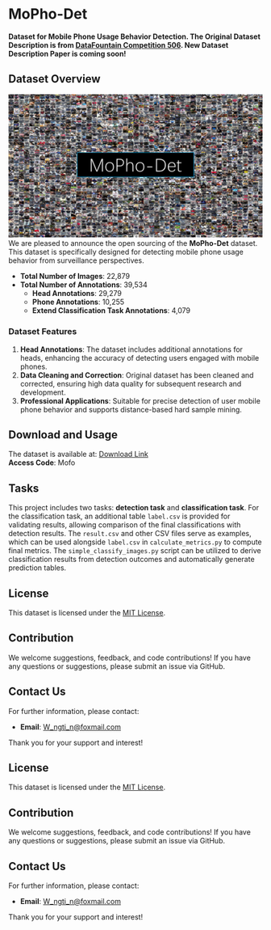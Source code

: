 # MoPho-Det

**Dataset for Mobile Phone Usage Behavior Detection. The Original Dataset Description is from [DataFountain Competition 506](https://www.datafountain.cn/competitions/506). 
New Dataset Description Paper is coming soon!**

## Dataset Overview

![MoPho-Det Example Image](/main.png)
We are pleased to announce the open sourcing of the **MoPho-Det** dataset. This dataset is specifically designed for detecting mobile phone usage behavior from surveillance perspectives.

- **Total Number of Images**: 22,879
- **Total Number of Annotations**: 39,534
  - **Head Annotations**: 29,279
  - **Phone Annotations**: 10,255
  - **Extend Classification Task Annotations**: 4,079

### Dataset Features

1. **Head Annotations**: The dataset includes additional annotations for heads, enhancing the accuracy of detecting users engaged with mobile phones.
2. **Data Cleaning and Correction**: Original dataset has been cleaned and corrected, ensuring high data quality for subsequent research and development.
3. **Professional Applications**: Suitable for precise detection of user mobile phone behavior and supports distance-based hard sample mining.

## Download and Usage

The dataset is available at: [Download Link](https://pan.baidu.com/s/1_xjDuK9FvhguqoMwjAIlIA?pwd=Mofo)  
**Access Code**: Mofo

## Tasks

This project includes two tasks: **detection task** and **classification task**. For the classification task, an additional table `label.csv` is provided for validating results, allowing comparison of the final classifications with detection results. The `result.csv` and other CSV files serve as examples, which can be used alongside `label.csv` in `calculate_metrics.py` to compute final metrics. The `simple_classify_images.py` script can be utilized to derive classification results from detection outcomes and automatically generate prediction tables.

## License

This dataset is licensed under the [MIT License](LICENSE).

## Contribution

We welcome suggestions, feedback, and code contributions! If you have any questions or suggestions, please submit an issue via GitHub.

## Contact Us

For further information, please contact:

- **Email**: W_ngti_n@foxmail.com

Thank you for your support and interest!


## License

This dataset is licensed under the [MIT License](LICENSE).

## Contribution

We welcome suggestions, feedback, and code contributions! If you have any questions or suggestions, please submit an issue via GitHub.

## Contact Us

For further information, please contact:

- **Email**: W_ngti_n@foxmail.com

Thank you for your support and interest!
